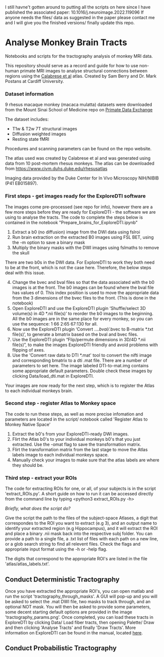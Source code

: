 I still havne't gotten around to putting all the scripts on here since I have published the associated paper: 10.1016/j.neuroimage.2022.119096 
If anyone needs the files/ data as suggested in the paper please contact me and I will give you the finished versions/ finally update this repo. 

# Analyse Monkey Brain Tracts

Notebooks and scripts for the tractography analysis of monkey MRI data.

This repository should serve as a record and guide for how to use non-human primate MRI images to analyse structural connections between regions using the [Calabrese et al](https://doi.org/10.1016/j.neuroimage.2015.05.072) atlas. Created by Sam Berry and Dr. Mark Postans at Cardiff University. 

### Dataset information

9 rhesus macaque monkey (macaca mulatta) datasets were downloaded from the Mount Sinai School of Medicine repo on [Primate Data Exchange](http://fcon_1000.projects.nitrc.org/indi/PRIME/mssm1.html)

The dataset includes:

* T1w & T2w 7T structural images 
* Diffusion weighted images 
* Resting state fMRI

Procedures and scanning parameters can be found on the repo website. 

The atlas used was created by Calabrese et al and was generated using data from 10 post-mortem rhesus monkeys. The atlas can be downloaded from https://www.civm.duhs.duke.edu/rhesusatlas

Imaging data provided by the Duke Center for In Vivo Microscopy NIH/NIBIB (P41 EB015897).

### First steps - get images ready for the ExploreDTI software

The images come pre-processed (see repo for info), however there are a few more steps before they are ready for ExploreDTI - the software we are using to analyse the tracts. The code to complete the steps below is contained in the notebook "Prepare_brains_for_ExploreDTI.ipynb"

1. Extract a b0 (no diffusion) image from the DWI data using fslroi 
2. Run brain extraction on the extracted B0 images using FSL BET, using the -m option to save a binary mask
3. Multiply the binary masks with the DWI images using fslmaths to remove the skull

There are two b0s in the DWI data. For ExploreDTI to work they both need to be at the front, which is not the case here. Therefore, the below steps deal with this issue.

4. Change the bvec and bval files so that the data associated with the b0 images is at the front. The b0 images can be found where the bval file has values of 0. This index position is used to move the appropriate data from the 3 dimensions of the bvec files to the front. (This is done in the notebook)
5. Open ExploreDTI and use the ExploreDTI plugin ‘Shuffle/select 3D volume(s) in 4D *.nii file(s)’ to reorder the b0 images to the beginning. All the b0 images are in the same place for every monkey, so you can use the sequence: 1 66 2:65 67:130 for all. 
6. Now use the ExploreDTI plugin ‘Convert …*.bval/*.bvec to B-matrix *.txt file(s)’, to generate a bmatrix based on the bval and bvec files.
7. Use the ExploreDTI plugin “Flip/permute dimensions in 3D/4D *.nii file(s)”, to make the images ExploreDTI friendly and avoid problems with flipping of axes. 
8. Use the 'Convert raw data to DTI *.mat' tool to convert the nifti image and corresponding bmatrix to a dti .mat file. There are a number of parameters to set here. The image labeled DTI-to-mat.img contains some appropriate default parameters. Double check these images by clicking Data/load_dti.mat in ExploreDTI.

Your images are now ready for the next step, which is to register the Atlas to each individual monkeys brain.

### Second step - register Atlas to Monkey space

The code to run these steps, as well as more precise infomation and parameters are located in the script/ notebook called 'Register Atlas to Monkey Native Space'

1. Extract the b0's from your ExploreDTI-ready DWI images.
2. Flirt the Atlas b0's to your individual monkeys b0's that you just extracted. Use the -omat flag to save the transformation matrix.
3. Flirt the transformation matrix from the last stage to move the Atlas labels image to each individual monkeys space. 
4. Manually check your images to make sure that the atlas labels are where they should be. 

### Third step - extract your ROIs

The code for extracting ROIs for one, or all, of your subjects is in the script 'extract_ROIs.py'. A short guide on how to run it can be accessed directly from the command line by typing <python3 extract_ROIs.py -h>

*Briefly, what does the script do?*

Give the script the path to the files of the subject-space Atlases, a digit that correspondes to the ROI you want to extract (e.g 3), and an output name to identify your extracted region (e.g Hippocampus), and it will extract the ROI and place a binary .nii mask back into the respective subj folder. You can provide a path to a single file, a .txt list of files with each path on a new line, or a glob search string to find all relevent files. Check the flags and appropriate input format using the -h or -help flag. 

The digits that correspond to the appropriate ROI's are listed in the file 'atlas/atlas_labels.txt'.


## Conduct Deterministic Tractography

Once you have extracted the appropriate ROI's, you can open matlab and run the script 'tractography_through_masks'. A GUI will pop-up and you will be asked to select the .mat DWI file, two masks to track through, and an optional NOT mask. You will then be asked to provide some parameters, some decent starting default options are provided in the image 'tractography_params.png'. Once completed, you can load these tracts in ExploreDTI by clicking Data/ Load fiber tracts, then opening Palette/ Draw and then clicking 'Analyse Tracts' and finally 'Draw Tracts'. More information on ExploreDTI can be found in the manual, located [here](http://www.exploredti.com/manual/Manual_ExploreDTI.pdf). 


## Conduct Probabilistic Tractography






